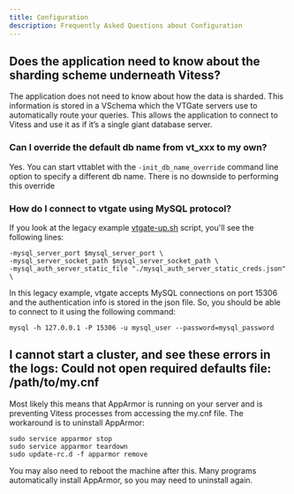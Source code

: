 ```yaml
---
title: Configuration
description: Frequently Asked Questions about Configuration
---
```


## Does the application need to know about the sharding scheme underneath Vitess?

The application does not need to know about how the data is sharded. This information is stored in a VSchema which the VTGate servers use to automatically route your queries. This allows the application to connect to Vitess and use it as if it’s a single giant database server.

### Can I override the default db name from vt_xxx to my own?

Yes. You can start vttablet with the `-init_db_name_override` command line option to specify a different db name. There is no downside to performing this override

### How do I connect to vtgate using MySQL protocol?

If you look at the legacy example [vtgate-up.sh](https://github.com/vitessio/vitess/blob/master/examples/legacy_local/scripts/vtgate-up.sh) script, you'll see the following lines:

```shell
-mysql_server_port $mysql_server_port \
-mysql_server_socket_path $mysql_server_socket_path \
-mysql_auth_server_static_file "./mysql_auth_server_static_creds.json" \
```

In this legacy example, vtgate accepts MySQL connections on port 15306 and the authentication info is stored in the json file. So, you should be able to connect to it using the following command:

```shell
mysql -h 127.0.0.1 -P 15306 -u mysql_user --password=mysql_password
```

## I cannot start a cluster, and see these errors in the logs: Could not open required defaults file: /path/to/my.cnf

Most likely this means that AppArmor is running on your server and is preventing Vitess processes from accessing the my.cnf file. The workaround is to uninstall AppArmor:

```shell
sudo service apparmor stop
sudo service apparmor teardown
sudo update-rc.d -f apparmor remove
```

You may also need to reboot the machine after this. Many programs automatically install AppArmor, so you may need to uninstall again.
